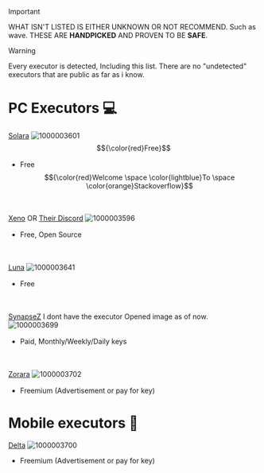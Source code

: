 
> [!IMPORTANT]  
> WHAT ISN'T LISTED IS EITHER UNKNOWN OR NOT RECOMMEND. Such as wave.
> THESE ARE **HANDPICKED** AND PROVEN TO BE **SAFE**.

> [!WARNING]  
> Every executor is detected, Including this list. There are no "undetected" executors that are public as far as i know.



# PC Executors 💻
[Solara](https://getsolara.dev)
![1000003601](https://github.com/user-attachments/assets/a98b15ed-02f3-43a7-b682-7c76522aada2)
$${\color{red}Free}$$
* Free
ㅤ$${\color{red}Welcome \space \color{lightblue}To \space \color{orange}Stackoverflow}$$

ㅤ

[Xeno](https://github.com/rlz-ve/x/releases/download/1.0.9-New/Xeno-v1.0.9-x64-New.zip)
OR
[Their Discord](https://discord.gg/getxeno)
![1000003596](https://github.com/user-attachments/assets/e1d71229-0599-4e09-8923-2efe21cc1a23)
* Free, Open Source
ㅤ

ㅤ

[Luna](https://discord.gg/getluna)
![1000003641](https://github.com/user-attachments/assets/40a942ff-0c1f-488c-b55e-545f90ca868c)
* Free
ㅤ

ㅤ

[SynapseZ](https://synapsez.net/)
I dont have the executor Opened image as of now.
![1000003699](https://github.com/user-attachments/assets/76aaef6f-78df-43e3-b040-6c8f697e08c5)
* Paid, Monthly/Weekly/Daily keys
ㅤ

ㅤ

[Zorara](discord.gg/realzorara)
![1000003702](https://github.com/user-attachments/assets/7e9e7c9b-5032-408e-b596-0cd87d09760a)
* Freemium (Advertisement or pay for key)
ㅤ
ㅤ
# Mobile executors 📱
[Delta](https://discord.gg/deltaex)
![1000003700](https://github.com/user-attachments/assets/22ba4702-77c3-4fa2-afb4-7b975862b0fd)
* Freemium (Advertisement or pay for key)

